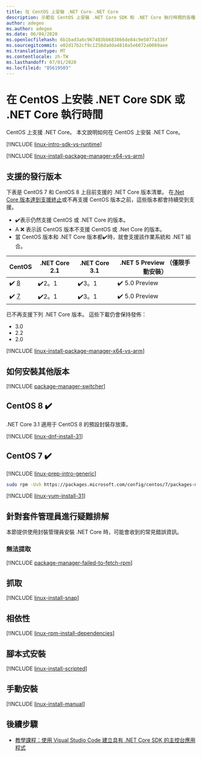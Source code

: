 ```yaml
---
title: 在 CentOS 上安裝 .NET Core-.NET Core
description: 示範在 CentOS 上安裝 .NET Core SDK 和 .NET Core 執行時間的各種方式。
author: adegeo
ms.author: adegeo
ms.date: 06/04/2020
ms.openlocfilehash: 6b1bad3a6c967483bb683866de84c9e5077a336f
ms.sourcegitcommit: e02d17b2cf9c1258dadda4810a5e6072a0089aee
ms.translationtype: MT
ms.contentlocale: zh-TW
ms.lasthandoff: 07/01/2020
ms.locfileid: "85619503"
---
```

# <a name="install-net-core-sdk-or-net-core-runtime-on-centos"></a>在 CentOS 上安裝 .NET Core SDK 或 .NET Core 執行時間

CentOS 上支援 .NET Core。 本文說明如何在 CentOS 上安裝 .NET Core。

[!INCLUDE [linux-intro-sdk-vs-runtime](includes/linux-intro-sdk-vs-runtime.md)]

[!INCLUDE [linux-install-package-manager-x64-vs-arm](includes/linux-install-package-manager-x64-vs-arm.md)]

## <a name="supported-distributions"></a>支援的發行版本

下表是 CentOS 7 和 CentOS 8 上目前支援的 .NET Core 版本清單。 在[.Net Core 版本達到支援終止](https://dotnet.microsoft.com/platform/support/policy/dotnet-core)或不再支援 CentOS 版本之前，這些版本都會持續受到支援。

- ✔️表示仍然支援 CentOS 或 .NET Core 的版本。
- A ❌ 表示該 CentOS 版本不支援 CentOS 或 .Net Core 的版本。
- 當 CentOS 版本和 .NET Core 版本都✔️時，就會支援該作業系統和 .NET 組合。

| CentOS                   | .NET Core 2.1 | .NET Core 3.1 | .NET 5 Preview （僅限手動安裝） |
|--------------------------|---------------|---------------|----------------|
| ✔️ [8](#centos-8-) | ✔️2。1        | ✔️3。1        | ✔️ 5.0 Preview |
| ✔️ [7](#centos-7-) | ✔️2。1        | ✔️3。1        | ✔️ 5.0 Preview |

已不再支援下列 .NET Core 版本。 這些下載仍會保持發佈：

- 3.0
- 2.2
- 2.0

[!INCLUDE [linux-install-package-manager-x64-vs-arm](includes/linux-install-package-manager-x64-vs-arm.md)]

## <a name="how-to-install-other-versions"></a>如何安裝其他版本

[!INCLUDE [package-manager-switcher](./includes/package-manager-heading-hack-pkgname.md)]

## <a name="centos-8-"></a>CentOS 8 ✔️

.NET Core 3.1 適用于 CentOS 8 的預設封裝存放庫。

[!INCLUDE [linux-dnf-install-31](includes/linux-install-31-dnf.md)]

## <a name="centos-7-"></a>CentOS 7 ✔️

[!INCLUDE [linux-prep-intro-generic](includes/linux-prep-intro-generic.md)]

```bash
sudo rpm -Uvh https://packages.microsoft.com/config/centos/7/packages-microsoft-prod.rpm
```

[!INCLUDE [linux-yum-install-31](includes/linux-install-31-yum.md)]

## <a name="troubleshoot-the-package-manager"></a>針對套件管理員進行疑難排解

本節提供使用封裝管理員安裝 .NET Core 時，可能會收到的常見錯誤資訊。

### <a name="failed-to-fetch"></a>無法提取

[!INCLUDE [package-manager-failed-to-fetch-rpm](includes/package-manager-failed-to-fetch-rpm.md)]

## <a name="snap"></a>抓取

[!INCLUDE [linux-install-snap](includes/linux-install-snap.md)]

## <a name="dependencies"></a>相依性

[!INCLUDE [linux-rpm-install-dependencies](includes/linux-rpm-install-dependencies.md)]

## <a name="scripted-install"></a>腳本式安裝

[!INCLUDE [linux-install-scripted](includes/linux-install-scripted.md)]

## <a name="manual-install"></a>手動安裝

[!INCLUDE [linux-install-manual](includes/linux-install-manual.md)]

## <a name="next-steps"></a>後續步驟

- [教學課程：使用 Visual Studio Code 建立具有 .NET Core SDK 的主控台應用程式](../tutorials/with-visual-studio-code.md)

